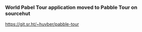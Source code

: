 ### World Pabel Tour application moved to Pabble Tour on sourcehut

https://git.sr.ht/~huvber/pabble-tour
